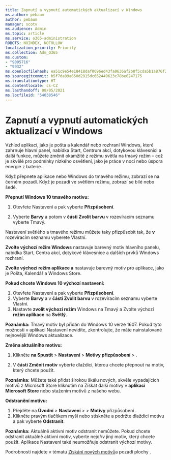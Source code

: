 ```yaml
---
title: Zapnutí a vypnutí automatických aktualizací v Windows
ms.author: pebaum
author: pebaum
manager: scotv
ms.audience: Admin
ms.topic: article
ms.service: o365-administration
ROBOTS: NOINDEX, NOFOLLOW
localization_priority: Priority
ms.collection: Adm_O365
ms.custom:
- "9005716"
- "9932"
ms.openlocfilehash: ea51c9e54e18418daf0696ed43fa0636af2b8f5cda5b1a876f2b6cc13eaad6fb
ms.sourcegitcommit: b5f7da89a650d2915dc652449623c78be6247175
ms.translationtype: HT
ms.contentlocale: cs-CZ
ms.lasthandoff: 08/05/2021
ms.locfileid: "54038546"
---
```

# <a name="turn-on-and-off-automatic-updates-in-windows"></a>Zapnutí a vypnutí automatických aktualizací v Windows

Vzhled aplikací, jako je pošta a kalendář nebo rozhraní Windows, které zahrnuje hlavní panel, nabídka Start, Centrum akcí, dotykovou klávesnici a další funkce, můžete změnit okamžitě z režimu světla na tmavý režim – což je skvělé pro podmínky nízkého osvětlení, jako je práce v noci nebo úspora energie z baterie.  

Když přepnete aplikace nebo Windows do tmavého režimu, zobrazí se na černém pozadí. Když je pozadí ve světlém režimu, zobrazí se bílé nebo šedé.
 
**Přepnutí Windows 10 tmavého motivu:**

1. Otevřete Nastavení a pak vyberte **Přizpůsobení**.
  
1. Vyberte **Barvy** a potom v **části Zvolit barvu** v rozevíracím seznamu vyberte Tmavý. 

Nastavení světlého a tmavého režimu můžete taky přizpůsobit tak, že **v** rozevíracím seznamu vyberete Vlastní.

**Zvolte výchozí režim Windows** nastavuje barevný motiv hlavního panelu, nabídka Start, Centra akcí, dotykové klávesnice a dalších prvků Windows rozhraní.  

**Zvolte výchozí režim aplikace a** nastavuje barevný motiv pro aplikace, jako je Pošta, Kalendář a Windows Store.
 
**Pokud chcete Windows 10 výchozí nastavení:**

1. Otevřete Nastavení a pak vyberte **Přizpůsobení**.  
1. Vyberte **Barvy** a v **části Zvolit barvu** v rozevíracím seznamu vyberte Vlastní.   
1. Nastavte **zvolit výchozí režim** Windows na Tmavý a Zvolte výchozí **režim aplikace** na **Světlý**.

**Poznámka:** Tmavý motiv byl přidán do Windows 10 verze 1607. Pokud tyto možnosti v aplikaci Nastavení nevidíte, zkontrolujte, že máte nainstalované nejnovější Windows aktualizace.

**Změna aktuálního motivu:**

1. Klikněte **na Spustit**  >  **Nastavení**  >  **Motivy přizpůsobení**  >  .  

1. V **části Změnit motiv** vyberte dlaždici, kterou chcete přepnout na motiv, který chcete použít. 

**Poznámka:** Můžete také přidat širokou škálu nových, skvěle vypadajících motivů z Microsoft Store kliknutím na Získat další motivy v **aplikaci Microsoft Store** nebo stažením motivů z našeho webu.

**Odstranění motivu:**

1. Přejděte na **Úvodní**  >  **Nastavení**  >    >  **Motivy** přizpůsobení . 
1. Klikněte pravým tlačítkem myši nebo stiskněte a podržte dlaždici motivu a pak vyberte **Odstranit**. 

**Poznámka:** Aktuálně aktivní motiv odstranit nemůžete. Pokud chcete odstranit aktuálně aktivní motiv, vyberte nejdřív jiný motiv, který chcete použít. Aplikace Nastavení také neumožňuje odstranit výchozí motivy.

Podrobnosti najdete v tématu [Získání nových motivů](https://support.microsoft.com/windows/get-new-themes-and-desktop-backgrounds-09e3e0a6-02e3-5ecd-22a1-5d048e3cb0d3)a pozadí plochy .

